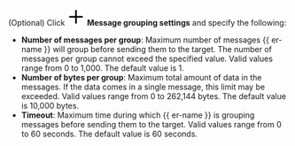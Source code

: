 (Optional) Click ![plus](../../_assets/console-icons/plus.svg) **Message grouping settings** and specify the following:

* **Number of messages per group**: Maximum number of messages {{ er-name }} will group before sending them to the target. The number of messages per group cannot exceed the specified value. Valid values ​​range from 0 to 1,000. The default value is 1.
* **Number of bytes per group**: Maximum total amount of data in the messages. If the data comes in a single message, this limit may be exceeded. Valid values ​​range from 0 to 262,144 bytes. The default value is 10,000 bytes.
* **Timeout**: Maximum time during which {{ er-name }} is grouping messages before sending them to the target. Valid values ​​range from 0 to 60 seconds. The default value is 60 seconds.